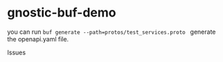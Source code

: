 # gnostic-buf-demo

you can run `buf generate --path=protos/test_services.proto ` generate the openapi.yaml file.

Issues